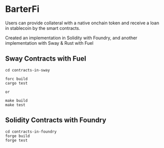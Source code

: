 # BarterFi

Users can provide collateral with a native onchain token and receive a loan in stablecoin by the smart contracts.

Created an implementation in Solidity with Foundry, and another implementation with Sway & Rust with Fuel

## Sway Contracts with Fuel

```
cd contracts-in-sway

forc build
cargo test

or

make build
make test
```

## Solidity Contracts with Foundry

```
cd contracts-in-foundry
forge build
forge test
```
